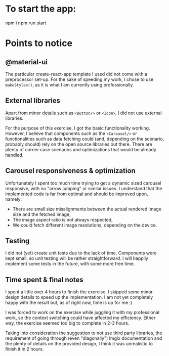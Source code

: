 # To start the app:

npm i
npm run start

# Points to notice

## @material-ui

The particular create-react-app template I used did not come with a preprocessor set-up. For the sake of speeding my work, I chose to use `makeStyles()`, as it is what I am currently using professionally.

## External libraries

Apart from minor details such as `<Button/>` or `<Icon>`, I did not use external libraries.

For the purpose of this exercise, I got the basic functionality working. However, I believe that components such as the `<Carousel/>` or functionalities such as data fetching could (and, depending on the scenario, probably should) rely on the open source libraries out there. There are plenty of corner case scenarios and optimizations that would be already handled.

## Carousel responsiveness & optimization

Unfortunately I spent too much time trying to get a dynamic sized carousel responsive, with no "arrow jumping" or similar issues. I understand that the implemented code is far from optimal and should be improved upon, namely:

- There are small size misalignments between the actual rendered image size and the fetched image,
- The image aspect ratio is not always respected,
- We could fetch different image resolutions, depending on the device.

## Testing

I did not (yet) create unit tests due to the lack of time. Components were kept small, so unit testing will be rather straightforward.
I will happily implement some tests in the future, with some more free time.

## Time spent & final notes

I spent a little over 4 hours to finish the exercise.
I skipped some minor design details to speed up the implementation.
I am not yet completely happy with the result but, as of right now, time is up for me :)

I was forced to work on the exercise while juggling it with my professional work, so the context switching could have affected my efficiency. Either way, the exercise seemed too big to complete in 2-3 hours.

Taking into consideration the suggestion to not use third party libraries, the requirement of going through (even "diagonally") Imgix documentation and the plenty of details on the provided design, I think it was unrealistic to finish it in 2 hours.
